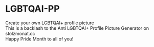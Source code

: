 # LGBTQAI-PP
Create your own LGBTQAI+ profile picture <br>
This is a backlash to the Anti LGBTQAI+ Profile Picture Generator on stolzmonat.cc <br>
Happy Pride Month to all of you!
